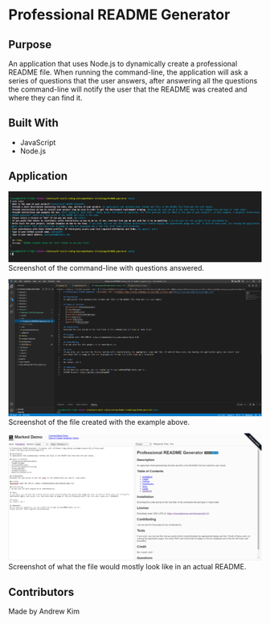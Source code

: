 # Professional README Generator

## Purpose
An application that uses Node.js to dynamically create a professional README file. When running the command-line, the application will ask a series of questions that the user answers, after answering all the questions the command-line will notify the user that the README was created and where they can find it.

## Built With
* JavaScript
* Node.js

## Application
![screenshot of terminal](./assets/images/Command-line-ss.png?raw=true "Terminal Screenshot")
Screenshot of the command-line with questions answered.

![screenshot of created file](./assets/images/Created-file-ss.png?raw=true "File Screenshot")
Screenshot of the file created with the example above.

![screenshot of demo](./assets/images/Created-rm-demo-ss.png?raw=true "Demo of README Screenshot")
Screenshot of what the file would mostly look like in an actual README.

## Contributors
Made by Andrew Kim